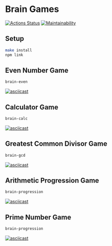 # Brain Games
[![Actions Status](https://github.com/ksssksss/frontend-project-lvl1/actions/workflows/hexlet-check.yml/badge.svg)](https://github.com/ksssksss/frontend-project-lvl1/actions)
[![Maintainability](https://api.codeclimate.com/v1/badges/eca04133c3be89d4af1b/maintainability)](https://codeclimate.com/github/ksssksss/frontend-project-lvl1/maintainability)

## Setup
```bash
make install
npm link
```
## Even Number Game
```bash
brain-even
```
[![asciicast](https://asciinema.org/a/Ywm4yEy6xoCKzrdY2ZOc8bGXx.svg)](https://asciinema.org/a/Ywm4yEy6xoCKzrdY2ZOc8bGXx)

## Calculator Game
```bash
brain-calc
```
[![asciicast](https://asciinema.org/a/69b2AefypcJadRVst1uMJQlP2.svg)](https://asciinema.org/a/69b2AefypcJadRVst1uMJQlP2)

## Greatest Common Divisor Game
```bash
brain-gcd
```
[![asciicast](https://asciinema.org/a/ZLLBwKr2BJYn4NNKViuBfBhRH.svg)](https://asciinema.org/a/ZLLBwKr2BJYn4NNKViuBfBhRH)

## Arithmetic Progression Game
```bash
brain-progression
```
[![asciicast](https://asciinema.org/a/QgdGxKzxaGy4zjpCmArMSn81d.svg)](https://asciinema.org/a/QgdGxKzxaGy4zjpCmArMSn81d)

## Prime Number Game
```bash
brain-progression
```
[![asciicast](https://asciinema.org/a/wfPCSmIzX7FTczFYRlbuvjl6s.svg)](https://asciinema.org/a/wfPCSmIzX7FTczFYRlbuvjl6s)